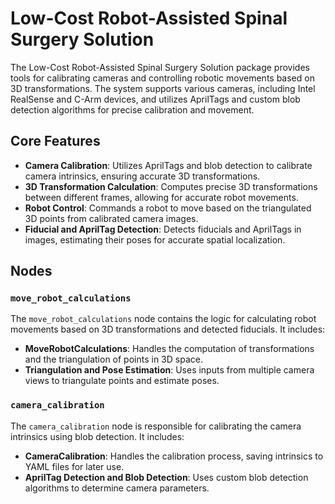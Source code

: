 # Low-Cost Robot-Assisted Spinal Surgery Solution

The Low-Cost Robot-Assisted Spinal Surgery Solution package provides tools for calibrating cameras and controlling robotic movements based on 3D transformations. The system supports various cameras, including Intel RealSense and C-Arm devices, and utilizes AprilTags and custom blob detection algorithms for precise calibration and movement. 

## Core Features

- **Camera Calibration**: Utilizes AprilTags and blob detection to calibrate camera intrinsics, ensuring accurate 3D transformations.
- **3D Transformation Calculation**: Computes precise 3D transformations between different frames, allowing for accurate robot movements.
- **Robot Control**: Commands a robot to move based on the triangulated 3D points from calibrated camera images.
- **Fiducial and AprilTag Detection**: Detects fiducials and AprilTags in images, estimating their poses for accurate spatial localization.


## Nodes

### `move_robot_calculations`

The `move_robot_calculations` node contains the logic for calculating robot movements based on 3D transformations and detected fiducials. It includes:

- **MoveRobotCalculations**: Handles the computation of transformations and the triangulation of points in 3D space.
- **Triangulation and Pose Estimation**: Uses inputs from multiple camera views to triangulate points and estimate poses.

### `camera_calibration`

The `camera_calibration` node is responsible for calibrating the camera intrinsics using blob detection. It includes:

- **CameraCalibration**: Handles the calibration process, saving intrinsics to YAML files for later use.
- **AprilTag Detection and Blob Detection**: Uses custom blob detection algorithms to determine camera parameters.



